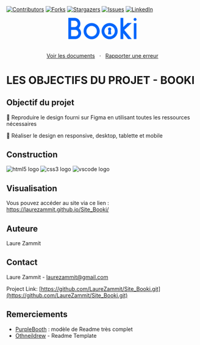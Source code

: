 [![Contributors][contributors-shield]][contributors-url]
[![Forks][forks-shield]][forks-url]
[![Stargazers][stars-shield]][stars-url]
[![Issues][issues-shield]][issues-url]
[![LinkedIn][linkedin-shield]][linkedin-url]

<div align="center">
  <a href="https://laurezammit.github.io/Site_Booki/">
    <img src="img/logo/Booki.png" alt="Logo Booki" width="180">
  </a>
</div>

<p align="center">
    <br>
    <a href="https://github.com/LaureZammit/Site_Booki">Voir les documents</a>
    &nbsp;
    ·
    &nbsp;
    <a href="https://github.com/LaureZammit/Site_Booki/issues">Rapporter une erreur</a>
  </p>

# LES OBJECTIFS DU PROJET - BOOKI

## Objectif du projet
📂 Reproduire le design fourni sur Figma en utilisant toutes les ressources nécessaires 

📱 Réaliser le design en responsive, desktop, tablette et mobile 

## Construction
<img src="https://cdn.jsdelivr.net/gh/devicons/devicon/icons/html5/html5-original.svg" height="30" alt="html5 logo"  /> <img src="https://cdn.jsdelivr.net/gh/devicons/devicon/icons/css3/css3-original.svg" height="30" alt="css3 logo"  /> <img src="https://cdn.jsdelivr.net/gh/devicons/devicon/icons/vscode/vscode-original.svg" height="30" alt="vscode logo"  />

## Visualisation
Vous pouvez accéder au site via ce lien : https://laurezammit.github.io/Site_Booki/

## Auteure
Laure Zammit

## Contact
Laure Zammit - laurezammit@gmail.com

Project Link: [https://github.com/LaureZammit/Site_Booki.git](https://github.com/LaureZammit/Site_Booki.git)

## Remerciements

* [PurpleBooth](https://github.com/PurpleBooth/a-good-readme-template) : modèle de Readme très complet
* [Othneildrew](https://github.com/othneildrew/Best-README-Template/blob/master/README.md) - Readme Template


<!-- MARKDOWN LINKS & IMAGES -->
<!-- https://www.markdownguide.org/basic-syntax/#reference-style-links -->
[contributors-shield]: https://img.shields.io/github/contributors/LaureZammit/Site_Booki.svg?style=for-the-badge
[contributors-url]: https://github.com/LaureZammit/Site_Booki/graphs/contributors
[forks-shield]: https://img.shields.io/github/forks/LaureZammit/Site_Booki.svg?style=for-the-badge
[forks-url]: https://github.com/LaureZammit/Site_Booki/forks
[stars-shield]: https://img.shields.io/github/stars/LaureZammit/Site_Booki.svg?style=for-the-badge
[stars-url]: https://github.com/LaureZammit/Site_Booki/stargazers
[issues-shield]: https://img.shields.io/github/issues/LaureZammit/Site_Booki.svg?style=for-the-badge
[issues-url]: https://github.com/LaureZammit/Site_Booki/issues

[linkedin-shield]: https://img.shields.io/badge/-LinkedIn-black.svg?style=for-the-badge&logo=linkedin&colorB=555
[linkedin-url]: https://www.linkedin.com/in/laure-zammit-84a3b3150/

[Html]: https://img.shields.io/badge/HTML-E34F26
[Html-url]: https://developer.mozilla.org/fr/docs/Web/HTML
[Css]: https://img.shields.io/badge/CSS-1572B6
[Css-url]: https://developer.mozilla.org/fr/docs/Learn/Getting_started_with_the_web/CSS_basics
[Vscode]: https://img.shields.io/badge/VSCode-007ACC
[Vscode-url]: https://code.visualstudio.com/

